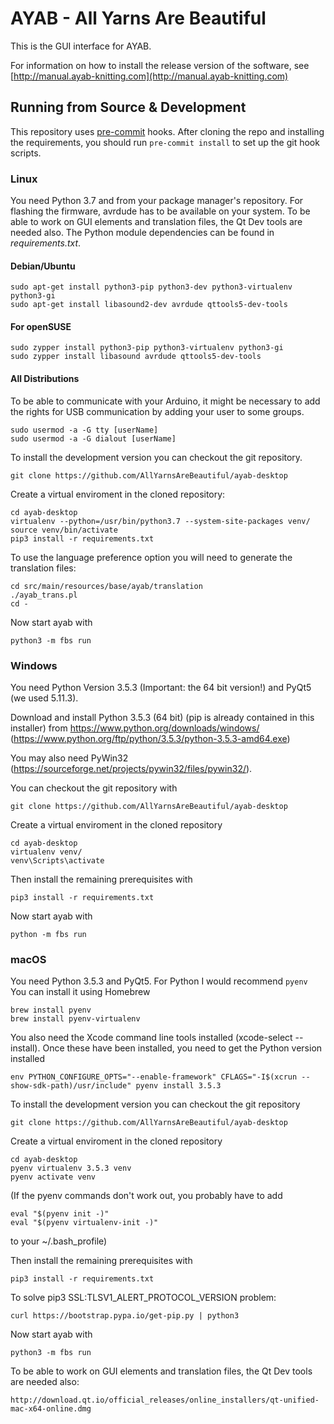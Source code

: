 # AYAB - All Yarns Are Beautiful

This is the GUI interface for AYAB.

For information on how to install the release version of the software, see
[http://manual.ayab-knitting.com](http://manual.ayab-knitting.com)

## Running from Source & Development

This repository uses [pre-commit](https://pre-commit.com/) hooks.
After cloning the repo and installing the requirements, you should run
`pre-commit install` to set up the git hook scripts.

### Linux

You need Python 3.7 and from your package manager's repository.
For flashing the firmware, avrdude has to be available on your system.
To be able to work on GUI elements and translation files, the Qt Dev tools are
needed also.
The Python module dependencies can be found in *requirements.txt*.

#### Debian/Ubuntu

    sudo apt-get install python3-pip python3-dev python3-virtualenv python3-gi
    sudo apt-get install libasound2-dev avrdude qttools5-dev-tools

#### For openSUSE

    sudo zypper install python3-pip python3-virtualenv python3-gi
    sudo zypper install libasound avrdude qttools5-dev-tools

#### All Distributions

To be able to communicate with your Arduino, it might be necessary to add the
rights for USB communication by adding your user to some groups.

    sudo usermod -a -G tty [userName]
    sudo usermod -a -G dialout [userName]

To install the development version you can checkout the git repository.

    git clone https://github.com/AllYarnsAreBeautiful/ayab-desktop

Create a virtual enviroment in the cloned repository:

    cd ayab-desktop
    virtualenv --python=/usr/bin/python3.7 --system-site-packages venv/
    source venv/bin/activate
    pip3 install -r requirements.txt

To use the language preference option you will need to generate the
translation files:

    cd src/main/resources/base/ayab/translation
    ./ayab_trans.pl
    cd -

Now start ayab with

    python3 -m fbs run

### Windows

You need Python Version 3.5.3 (Important: the 64 bit version!) and PyQt5 (we used 5.11.3).

Download and install Python 3.5.3 (64 bit) (pip is already contained in this installer) from
    https://www.python.org/downloads/windows/ (https://www.python.org/ftp/python/3.5.3/python-3.5.3-amd64.exe)

You may also need PyWin32 (https://sourceforge.net/projects/pywin32/files/pywin32/).

You can checkout the git repository with

    git clone https://github.com/AllYarnsAreBeautiful/ayab-desktop

Create a virtual enviroment in the cloned repository

    cd ayab-desktop
    virtualenv venv/
    venv\Scripts\activate

Then install the remaining prerequisites with

    pip3 install -r requirements.txt

Now start ayab with

    python -m fbs run

### macOS

You need Python 3.5.3 and PyQt5.
For Python I would recommend `pyenv`
You can install it using Homebrew

    brew install pyenv
    brew install pyenv-virtualenv

You also need the Xcode command line tools installed (xcode-select --install).
Once these have been installed, you need to get the Python version installed

    env PYTHON_CONFIGURE_OPTS="--enable-framework" CFLAGS="-I$(xcrun --show-sdk-path)/usr/include" pyenv install 3.5.3

To install the development version you can checkout the git repository

    git clone https://github.com/AllYarnsAreBeautiful/ayab-desktop

Create a virtual enviroment in the cloned repository

    cd ayab-desktop
    pyenv virtualenv 3.5.3 venv
    pyenv activate venv

(If the pyenv commands don't work out, you probably have to add

    eval "$(pyenv init -)"
    eval "$(pyenv virtualenv-init -)"

to your ~/.bash_profile)

Then install the remaining prerequisites with

    pip3 install -r requirements.txt

To solve pip3 SSL:TLSV1_ALERT_PROTOCOL_VERSION problem:

    curl https://bootstrap.pypa.io/get-pip.py | python3

Now start ayab with

    python3 -m fbs run

To be able to work on GUI elements and translation files, the Qt Dev tools are needed also:

    http://download.qt.io/official_releases/online_installers/qt-unified-mac-x64-online.dmg
